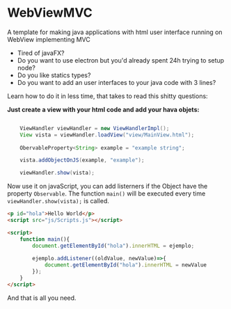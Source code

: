 # WebViewMVC
A template for making java applications with html user interface running on WebView implementing MVC 

- Tired of javaFX?
- Do you want to use electron but you'd already spent 24h trying to setup node?
- Do you like statics types?
- Do you want to add an user interfaces to your java code with 3 lines?

Learn how to do it in less time, that takes to read this shitty questions:

**Just create a view with your html code and add your hava objets:**
```java

    ViewHandler viewHandler = new ViewHandlerImpl();
    View vista = viewHandler.loadView("view/MainView.html");
    
    ObervableProperty<String> example = "example string";

    vista.addObjectOnJS(example, "example");

    viewHandler.show(vista);

```

Now use it on javaScript, you can add listerners if the Object have the property ```Observable```.
The function ```main()``` will be executed every time ```viewHandler.show(vista);```
 is called. 

```html
<p id="hola">Hello World</p>
<script src="js/Scripts.js"></script>

<script>
    function main(){
        document.getElementById("hola").innerHTML = ejemplo;
        
        ejemplo.addListener((oldValue, newValue)=>{
            document.getElementById("hola").innerHTML = newValue
        });
    }
</script>

```

And that is all you need.
